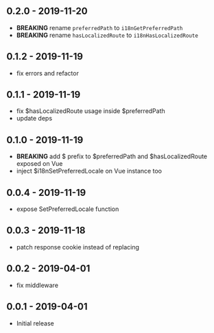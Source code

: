 ## 0.2.0 - 2019-11-20
- **BREAKING** rename `preferredPath` to `i18nGetPreferredPath`
- **BREAKING** rename `hasLocalizedRoute` to `i18nHasLocalizedRoute`

## 0.1.2 - 2019-11-19
- fix errors and refactor

## 0.1.1 - 2019-11-19
- fix $hasLocalizedRoute usage inside $preferredPath
- update deps

## 0.1.0 - 2019-11-19
- **BREAKING** add $ prefix to $preferredPath and $hasLocalizedRoute exposed on Vue
- inject $i18nSetPreferredLocale on Vue instance too

## 0.0.4 - 2019-11-19
- expose SetPreferredLocale function

## 0.0.3 - 2019-11-18
- patch response cookie instead of replacing

## 0.0.2 - 2019-04-01
- fix middleware

## 0.0.1 - 2019-04-01
- Initial release
